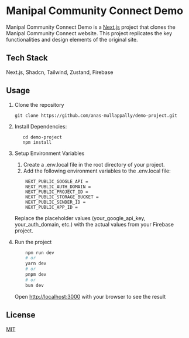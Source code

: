 # Manipal Community Connect Demo

Manipal Community Connect Demo is a [Next.js](https://nextjs.org/) project that clones the Manipal Community Connect website. This project replicates the key functionalities and design elements of the original site. 

## Tech Stack 
Next.js, Shadcn, Tailwind, Zustand, Firebase

## Usage
1. Clone the repository 
   ```
   git clone https://github.com/anas-mullappally/demo-project.git
   ```

2. Install Dependencies:
    ```
       cd demo-project
       npm install
    ```

3. Setup Environment Variables
    1. Create a .env.local file in the root directory of your project.
    2. Add the following environment variables to the .env.local file:
    ```
        NEXT_PUBLIC_GOOGLE_API = 
        NEXT_PUBLIC_AUTH_DOMAIN = 
        NEXT_PUBLIC_PROJECT_ID = 
        NEXT_PUBLIC_STORAGE_BUCKET = 
        NEXT_PUBLIC_SENDER_ID = 
        NEXT_PUBLIC_APP_ID = 
    ```
    Replace the placeholder values (your_google_api_key, your_auth_domain, etc.) with the actual values from your Firebase project.

4. Run the project
    ```bash
        npm run dev
        # or
        yarn dev
        # or
        pnpm dev
        # or
        bun dev
    ```
     Open [http://localhost:3000](http://localhost:3000) with your browser to see the result


## License

[MIT](https://choosealicense.com/licenses/mit/)
